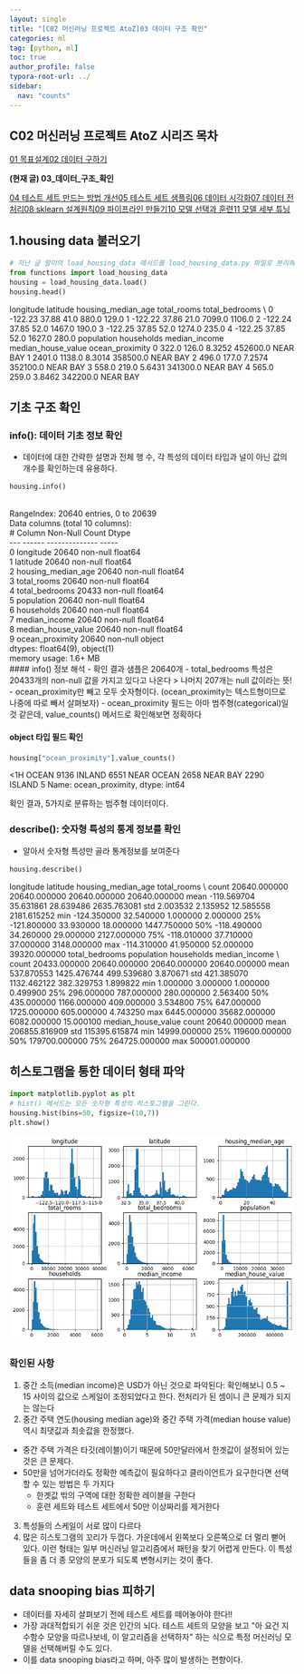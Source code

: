 ```yaml
---
layout: single
title: "[C02 머신러닝 프로젝트 AtoZ]03 데이터 구조 확인"
categories: ml
tag: [python, ml]
toc: true
author_profile: false
typora-root-url: ../
sidebar:
  nav: "counts"
---
```


 
<div class="cods"><h2>C02 머신러닝 프로젝트 AtoZ 시리즈 목차</h2><a href="/ml/C02_머신러닝_프로젝트_AtoZ~01_목표설계/">01 목표설계</a><a href="/ml/C02_머신러닝_프로젝트_AtoZ~02_데이터_구하기/">02 데이터 구하기</a><p><b>(현재 글) 03_데이터_구조_확인</b></p><a href="/ml/C02_머신러닝_프로젝트_AtoZ~04_테스트_세트_만드는_방법_개선/">04 테스트 세트 만드는 방법 개선</a><a href="/ml/C02_머신러닝_프로젝트_AtoZ~05_테스트_세트_샘플링/">05 테스트 세트 샘플링</a><a href="/ml/C02_머신러닝_프로젝트_AtoZ~06_데이터_시각화/">06 데이터 시각화</a><a href="/ml/C02_머신러닝_프로젝트_AtoZ~07_데이터_전처리/">07 데이터 전처리</a><a href="/ml/C02_머신러닝_프로젝트_AtoZ~08_sklearn_설계원칙/">08 sklearn 설계원칙</a><a href="/ml/C02_머신러닝_프로젝트_AtoZ~09_파이프라인_만들기/">09 파이프라인 만들기</a><a href="/ml/C02_머신러닝_프로젝트_AtoZ~10_모델_선택과_훈련/">10 모델 선택과 훈련</a><a href="/ml/C02_머신러닝_프로젝트_AtoZ~11_모델_세부_튜닝/">11 모델 세부 튜닝</a></div>

## 1.housing data 불러오기
 

``` python
# 지난 글 말미의 load_housing_data 메서드를 load_housing_data.py 파일로 분리해놓고, 불러온다.
from functions import load_housing_data
housing = load_housing_data.load()
housing.head()
```

<div class="op_wrap"><op>   longitude  latitude  housing_median_age  total_rooms  total_bedrooms  \
</op><op>0    -122.23     37.88                41.0        880.0           129.0   
</op><op>1    -122.22     37.86                21.0       7099.0          1106.0   
</op><op>2    -122.24     37.85                52.0       1467.0           190.0   
</op><op>3    -122.25     37.85                52.0       1274.0           235.0   
</op><op>4    -122.25     37.85                52.0       1627.0           280.0   
</op><op>
</op><op>   population  households  median_income  median_house_value ocean_proximity  
</op><op>0       322.0       126.0         8.3252            452600.0        NEAR BAY  
</op><op>1      2401.0      1138.0         8.3014            358500.0        NEAR BAY  
</op><op>2       496.0       177.0         7.2574            352100.0        NEAR BAY  
</op><op>3       558.0       219.0         5.6431            341300.0        NEAR BAY  
</op><op>4       565.0       259.0         3.8462            342200.0        NEAR BAY  </op></div>

## 기초 구조 확인

### info(): 데이터 기초 정보 확인
- 데이터에 대한 간략한 설명과 전체 행 수, 각 특성의 데이터 타입과 널이 아닌 값의 개수를 확인하는데 유용하다.
 

``` python
housing.info()
```

<div class="op_wrap"><op><class 'pandas.core.frame.DataFrame'>
</op><br><op>RangeIndex: 20640 entries, 0 to 20639
</op><br><op>Data columns (total 10 columns):
</op><br><op> #   Column              Non-Null Count  Dtype  
</op><br><op>---  ------              --------------  -----  
</op><br><op> 0   longitude           20640 non-null  float64
</op><br><op> 1   latitude            20640 non-null  float64
</op><br><op> 2   housing_median_age  20640 non-null  float64
</op><br><op> 3   total_rooms         20640 non-null  float64
</op><br><op> 4   total_bedrooms      20433 non-null  float64
</op><br><op> 5   population          20640 non-null  float64
</op><br><op> 6   households          20640 non-null  float64
</op><br><op> 7   median_income       20640 non-null  float64
</op><br><op> 8   median_house_value  20640 non-null  float64
</op><br><op> 9   ocean_proximity     20640 non-null  object 
</op><br><op>dtypes: float64(9), object(1)
</op><br><op>memory usage: 1.6+ MB
</op><br></div>
#### info() 정보 해석
- 확인 결과 샘플은 20640개
- total_bedrooms 특성은 20433개의 non-null 값을 가지고 있다고 나온다 > 나머지 207개는 null 값이라는 뜻!
- ocean_proximity만 빼고 모두 숫자형이다. (ocean_proximity는 텍스트형이므로 나중에 따로 빼서 살펴보자)
- ocean_proximity 필드는 아마 범주형(categorical)일 것 같은데, value_counts() 메서드로 확인해보면 정확하다
 
#### object 타입 필드 확인
 

``` python
housing["ocean_proximity"].value_counts()
```

<div class="op_wrap"><op><1H OCEAN     9136
</op><op>INLAND        6551
</op><op>NEAR OCEAN    2658
</op><op>NEAR BAY      2290
</op><op>ISLAND           5
</op><op>Name: ocean_proximity, dtype: int64</op></div>

확인 결과, 5가지로 분류하는 범주형 데이터이다.
 
### describe(): 숫자형 특성의 통계 정보를 확인
- 알아서 숫자형 특성만 골라 통계정보를 보여준다
 

``` python
housing.describe()
```

<div class="op_wrap"><op>          longitude      latitude  housing_median_age   total_rooms  \
</op><op>count  20640.000000  20640.000000        20640.000000  20640.000000   
</op><op>mean    -119.569704     35.631861           28.639486   2635.763081   
</op><op>std        2.003532      2.135952           12.585558   2181.615252   
</op><op>min     -124.350000     32.540000            1.000000      2.000000   
</op><op>25%     -121.800000     33.930000           18.000000   1447.750000   
</op><op>50%     -118.490000     34.260000           29.000000   2127.000000   
</op><op>75%     -118.010000     37.710000           37.000000   3148.000000   
</op><op>max     -114.310000     41.950000           52.000000  39320.000000   
</op><op>
</op><op>       total_bedrooms    population    households  median_income  \
</op><op>count    20433.000000  20640.000000  20640.000000   20640.000000   
</op><op>mean       537.870553   1425.476744    499.539680       3.870671   
</op><op>std        421.385070   1132.462122    382.329753       1.899822   
</op><op>min          1.000000      3.000000      1.000000       0.499900   
</op><op>25%        296.000000    787.000000    280.000000       2.563400   
</op><op>50%        435.000000   1166.000000    409.000000       3.534800   
</op><op>75%        647.000000   1725.000000    605.000000       4.743250   
</op><op>max       6445.000000  35682.000000   6082.000000      15.000100   
</op><op>
</op><op>       median_house_value  
</op><op>count        20640.000000  
</op><op>mean        206855.816909  
</op><op>std         115395.615874  
</op><op>min          14999.000000  
</op><op>25%         119600.000000  
</op><op>50%         179700.000000  
</op><op>75%         264725.000000  
</op><op>max         500001.000000  </op></div>

## 히스토그램을 통한 데이터 형태 파악
 

``` python
import matplotlib.pyplot as plt
# hist() 메서드는 모든 숫자형 특성의 히스토그램을 그린다.
housing.hist(bins=50, figsize=(10,7))
plt.show()
```
![](/images/C02_머신러닝_프로젝트_AtoZ~03_데이터_구조_확인/12_0.png)
### 확인된 사항
1. 중간 소득(median income)은 USD가 아닌 것으로 파악된다: 확인해보니 0.5 ~ 15 사이의 값으로 스케일이 조정되었다고 한다. 전처리가 된 셈이니 큰 문제가 되지는 않는다
2. 중간 주택 연도(housing median age)와 중간 주택 가격(median house value) 역시 최댓값과 최솟값을 한정했다.
  - 중간 주택 가격은 타깃(레이블)이기 때문에 50만달러에서 한곗값이 설정되어 있는 것은 큰 문제다.
  - 50만을 넘어가더라도 정확한 예측값이 필요하다고 클라이언트가 요구한다면 선택할 수 있는 방법은 두 가지다
    - 한곗값 밖의 구역에 대한 정확한 레이블을 구한다
    - 훈련 세트와 테스트 세트에서 50만 이상짜리를 제거한다
3. 특성들의 스케일이 서로 많이 다르다
4. 많은 히스토그램의 꼬리가 두껍다. 가운데에서 왼쪽보다 오른쪽으로 더 멀리 뻗어 있다. 이런 형태는 일부 머신러닝 알고리즘에서 패턴을 찾기 어렵게 만든다. 이 특성들을 좀 더 종 모양의 분포가 되도록 변형시키는 것이 좋다.
 
## data snooping bias 피하기
- 데이터를 자세히 살펴보기 전에 테스트 세트를 떼어놓아야 한다!!
- 가장 과대적합되기 쉬운 것은 인간의 뇌다. 테스트 세트의 모양을 보고 "아 요건 지수함수 모양을 따르나보네, 이 알고리즘을 선택하자" 하는 식으로 특정 머신러닝 모델을 선택해버릴 수도 있다.
- 이를 data snooping bias라고 하며, 아주 많이 발생하는 편향이다.
 
